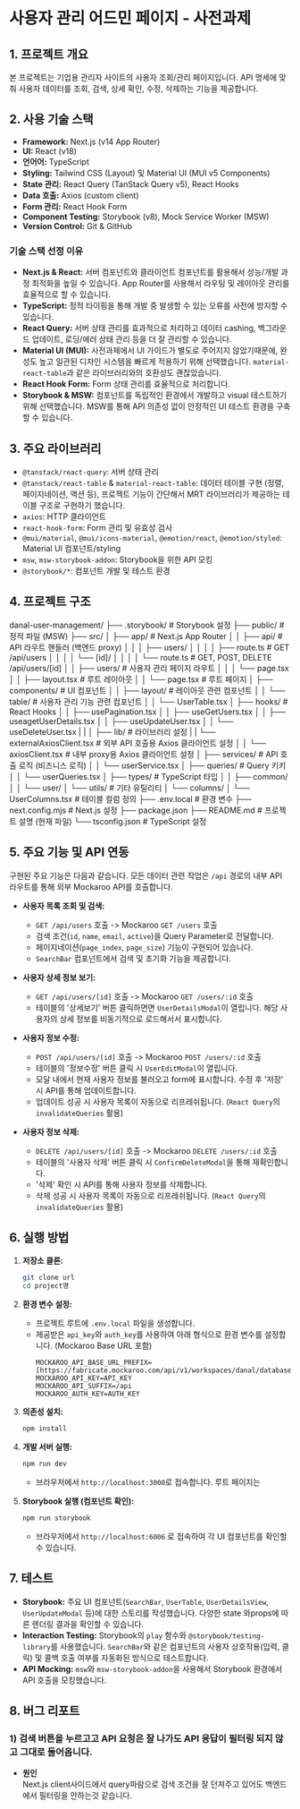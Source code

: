 # 사용자 관리 어드민 페이지 - 사전과제

## 1. 프로젝트 개요

본 프로젝트는 기업용 관리자 사이트의 사용자 조회/관리 페이지입니다.
API 명세에 맞춰 사용자 데이터를 조회, 검색, 상세 확인, 수정, 삭제하는 기능을 제공합니다. 

## 2. 사용 기술 스택

* **Framework:** Next.js (v14 App Router)
* **UI:** React (v18)
* **언어어:** TypeScript
* **Styling:** Tailwind CSS (Layout) 및 Material UI (MUI v5 Components)
* **State 관리:** React Query (TanStack Query v5), React Hooks
* **Data 호출:** Axios (custom client)
* **Form 관리:** React Hook Form
* **Component Testing:** Storybook (v8), Mock Service Worker (MSW)
* **Version Control:** Git & GitHub

### 기술 스택 선정 이유

* **Next.js & React:** 서버 컴포넌트와 클라이언트 컴포넌트를 활용해서 성능/개발 과정 최적화을 높일 수 있습니다. App Router를 사용해서 라우팅 및 레이아웃 관리를 효율적으로 할 수 있습니다.
* **TypeScript:** 정적 타이핑을 통해 개발 중 발생할 수 있는 오류를 사전에 방지할 수 있습니다.
* **React Query:** 서버 상태 관리를 효과적으로 처리하고 데이터 cashing, 백그라운드 업데이트, 로딩/에러 상태 관리 등을 더 잘 관리할 수 있습니다.
* **Material UI (MUI):** 사전과제에서 UI 가이드가 별도로 주어지지 않았기때문에, 완성도 높고 일관된 디자인 시스템을 빠르게 적용하기 위해 선택했습니다. `material-react-table`과 같은 라이브러리와의 호환성도 괜찮았습니다.
* **React Hook Form:** Form 상태 관리를 효율적으로 처리합니다.
* **Storybook & MSW:** 컴포넌트를 독립적인 환경에서 개발하고 visual 테스트하기 위해 선택했습니다. MSW를 통해 API 의존성 없이 안정적인 UI 테스트 환경을 구축할 수 있습니다. 

## 3. 주요 라이브러리

* `@tanstack/react-query`: 서버 상태 관리
* `@tanstack/react-table` & `material-react-table`: 데이터 테이블 구현 (정렬, 페이지네이션, 액션 등), 프로젝트 기능이 간단해서 MRT 라이브러리가 제공하는 테이블 구조로 구현하기 했습니다. 
* `axios`: HTTP 클라이언트 
* `react-hook-form`: Form 관리 및 유효성 검사
* `@mui/material`, `@mui/icons-material`, `@emotion/react`, `@emotion/styled`: Material UI 컴포넌트/styling
* `msw`, `msw-storybook-addon`: Storybook을 위한 API 모킹
* `@storybook/*`: 컴포넌트 개발 및 테스트 환경

## 4. 프로젝트 구조

danal-user-management/
├── .storybook/       # Storybook 설정
├── public/           # 정적 파일 (MSW)
├── src/
│   ├── app/          # Next.js App Router
│   │   ├── api/      # API 라우트 핸들러 (백엔드 proxy)
│   │   │   ├── users/
│   │   │   │   ├── route.ts         # GET /api/users
│   │   │   │   └── [id]/
│   │   │   │       └── route.ts     # GET, POST, DELETE /api/users/[id]
│   │   ├── users/    # 사용자 관리 페이지 라우트
│   │   │   └── page.tsx
│   │   ├── layout.tsx  # 루트 레이아웃
│   │   └── page.tsx    # 루트 페이지 
│   ├── components/   # UI 컴포넌트
│   │   ├── layout/   # 레이아웃 관련 컴포넌트 
│   │   └── table/    # 사용자 관리 기능 관련 컴포넌트
│   │       └── UserTable.tsx
│   ├── hooks/        # React Hooks
│   │   ├── usePagination.tsx
│   │   ├── useGetUsers.tsx
│   │   ├── useagetUserDetails.tsx
│   │   ├── useUpdateUser.tsx
│   │   └── useDeleteUser.tsx
|   |
│   ├── lib/          # 라이브러리 설정
|   |   └── externalAxiosClient.tsx    # 외부 API 호출용 Axios 클라이언트 설정
│   │   └── axiosClient.tsx    # 내부 proxy용 Axios 클라이언트 설정
│   ├── services/     # API 호출 로직 (비즈니스 로직)
│   │   └── userService.tsx
│   ├── queries/     # Query 키키
│   │   └── userQueries.tsx
│   ├── types/        # TypeScript 타입
│   │   ├── common/
│   │   └── user/
│   └── utils/        # 기타 유틸리티
│       └── columns/
│           └── UserColumns.tsx # 테이블 컬럼 정의
├── .env.local        # 환경 변수
├── next.config.mjs   # Next.js 설정
├── package.json
├── README.md         # 프로젝트 설명 (현재 파일)
└── tsconfig.json     # TypeScript 설정



## 5. 주요 기능 및 API 연동

구현된 주요 기능은 다음과 같습니다.
모든 데이터 관련 작업은 `/api` 경로의 내부 API 라우트를 통해 외부 Mockaroo API를 호출합니다.

* **사용자 목록 조회 및 검색:**
    * `GET /api/users` 호출 -> Mockaroo `GET /users` 호출
    * 검색 조건(`id`, `name`, `email`, `active`)을 Query Parameter로 전달합니다.
    * 페이지네이션(`page_index`, `page_size`) 기능이 구현되어 있습니다.
    * `SearchBar` 컴포넌트에서 검색 및 초기화 기능을 제공합니다.

* **사용자 상세 정보 보기:**
    * `GET /api/users/[id]` 호출  -> Mockaroo `GET /users/:id` 호출
    * 테이블의 '상세보기' 버튼 클릭하면면 `UserDetailsModal`이 열립니다. 해당 사용자의 상세 정보를 비동기적으로 로드해서서 표시합니다.

* **사용자 정보 수정:**
    * `POST /api/users/[id]` 호출 -> Mockaroo `POST /users/:id` 호출
    * 테이블의 '정보수정' 버튼 클릭 시 `UserEditModal`이 열립니다.
    * 모달 내에서 현재 사용자 정보를 불러오고 form에 표시합니다. 수정 후 '저장' 시 API를 통해 업데이트합니다.
    * 업데이트 성공 시 사용자 목록이 자동으로 리프레쉬됩니다. (`React Query`의 `invalidateQueries` 활용)

* **사용자 정보 삭제:**
    * `DELETE /api/users/[id]` 호출  -> Mockaroo `DELETE /users/:id` 호출
    * 테이블의 '사용자 삭제' 버튼 클릭 시 `ConfirmDeleteModal`을 통해 재확인합니다.
    * '삭제' 확인 시 API를 통해 사용자 정보를 삭제합니다.
    * 삭제 성공 시 사용자 목록이 자동으로 리프레쉬됩니다. (`React Query`의 `invalidateQueries` 활용)

## 6. 실행 방법

1.  **저장소 클론:**
    ```bash
    git clone url
    cd project명
    ```
2.  **환경 변수 설정:**
    * 프로젝트 루트에 `.env.local` 파일을 생성합니다.
    * 제공받은 `api_key`와 `auth_key`를 사용하여 아래 형식으로 환경 변수를 설정합니다. (Mockaroo Base URL 포함)
        ```.env.local
        MOCKAROO_API_BASE_URL_PREFIX=[https://fabricate.mockaroo.com/api/v1/workspaces/danal/databases]
        MOCKAROO_API_KEY=API_KEY
        MOCKAROO_API_SUFFIX=/api
        MOCKAROO_AUTH_KEY=AUTH_KEY
        ```
3.  **의존성 설치:**
    ```bash
    npm install
    ```
4.  **개발 서버 실행:**
    ```bash
    npm run dev
    ```
    * 브라우저에서 `http://localhost:3000`로 접속합니다. 루트 페이지는 

5.  **Storybook 실행 (컴포넌트 확인):**
    ```bash
    npm run storybook
    ```
    * 브라우저에서 `http://localhost:6006` 로 접속하여 각 UI 컴포넌트를 확인할 수 있습니다.

## 7. 테스트

* **Storybook:** 주요 UI 컴포넌트(`SearchBar`, `UserTable`, `UserDetailsView`, `UserUpdateModal` 등)에 대한 스토리를 작성했습니다.  다양한 state 와props에 따른 렌더링 결과을 확인할 수 있습니다.
* **Interaction Testing:** Storybook의 `play` 함수와 `@storybook/testing-library`를 사용했습니다. `SearchBar`와 같은 컴포넌트의 사용자 상호작용(입력, 클릭) 및 콜백 호출 여부를 자동화된 방식으로 테스트합니다. 
* **API Mocking:** `msw`와 `msw-storybook-addon`을 사용해서 Storybook 환경에서 API 호출을 모킹했습니다.



## 8. 버그 리포트 

### 1) 검색 버튼을 누르고고 API 요청은 잘 나가도 API 응답이 필터링 되지 않고 그대로 들어옵니다.

- **원인**  
   Next.js client사이드에서 query파람으로 검색 조건을 잘 던져주고 있어도 백엔드에서 필터링을 안하는것 같습니다. 

